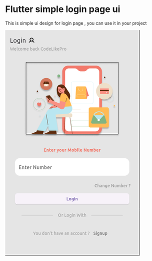 # Flutter simple login page ui

This is simple ui design for login page , you can use it in your project


![App UI](/ss.png)